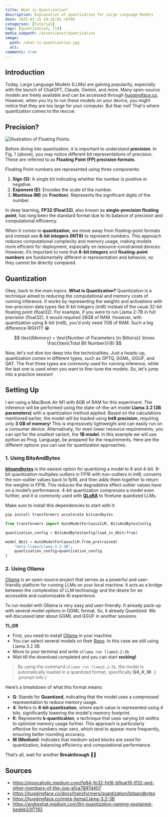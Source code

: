 ```yaml
---
title: What is Quantization?
description: Explanation of quantization for Large Language Models
date: 2025-01-25 19:18:01 +0700
categories: [Tutorial]
tags: [quantization, llm]
media_subpath: /assets/post/quantization
image:
  path: /what-is-quantization.jpg
  alt:
comments: true 
---
```


## Introduction

Today, Large Language Models (LLMs) are gaining popularity, especially with the launch of ChatGPT, Claude, Gemini, and more. Many open-source models are freely available and can be accessed through [huggingface.co](https://huggingface.co/). However, when you try to run these models on your device, you might notice that they are too large for your computer. But fear not! That's where quantization comes to the rescue.

## Precision?

![Illustration of Floating Points](/An-illustration-of-the-common-floating-point-formats-used-including-bfloat16-The-number.png)

Before diving into quantization, it is important to understand **precision**. In Fig. 1 (above), you may notice different bit representations of precision. These are referred to as **Floating Point (FP) precision formats**.

Floating Point numbers are represented using three components:

1. **Sign (S)**: A single bit indicating whether the number is positive or negative.
2. **Exponent (E)**: Encodes the scale of the number.
3. **Mantissa (M)** (or **Fraction**): Represents the significant digits of the number.

In deep learning, **FP32 (Float32)**, also known as **single-precision floating point**, has long been the standard format due to its balance of precision and computational efficiency.

When it comes to **quantization**, we move away from floating-point formats and instead use **8-bit integers (INT8)** to represent numbers. This approach reduces computational complexity and memory usage, making models more efficient for deployment, especially on resource-constrained devices. However, it’s important to note that **8-bit integers** and **floating-point numbers** are fundamentally different in representation and behavior, so they cannot be directly compared.

## Quantization

Okey, back to the main topics. **What is Quantization?** Quantization is a technique aimed to reducing the computational and memory costs of running inference. It works by representing the weights and activations with low-precision data types like 8-bit integers (int8) instead of the usual 32-bit floating point (float32). For example, if you were to run Llama 2-7B in full precision (float32), it would required 28GB of RAM. However, with quantization using 8-bit (int8), you'd only need 7GB of RAM. Such a big difference RIGHT!! 😁 

$$
\text{Memory} = \text{Number of Parameters (in Billions)} \times \frac{\text{Total Bit Number}}{8}
$$

Now, let's not dive too deep into the technicalities. Just a heads-up, quantization comes in different types, such as GPTQ, GGML, GGUF, and QAT. The first three types are commonly used for running inference, while the last one is used when you want to fine-tune the models. So, let's jump into a practice session!

## Setting Up

I am using a MacBook Air M1 with 8GB of RAM for this experiment. The inference will be performed using the state-of-the-art model **Llama 3.2 (3B parameters)** with a quantization method applied. Based on the calculations mentioned earlier, the model will be loaded using **Int8 precision**, requiring only **3 GB of memory**! This is impressively lightweight and can easily run on a consumer device. Alternatively, for even lower resource requirements, you can opt for the smallest variant, the **1B model**. In this example we will use python as Prog. Language, be prepared for the requirements. Here are the different options you can use for quantization approaches.

### 1. Using BitsAndBytes

[**bitsandbytes**](https://github.com/TimDettmers/bitsandbytes) is the easiest option for quantizing a model to 8 and 4-bit. 8-bit quantization multiplies outliers in FP16 with non-outliers in Int8, converts the non-outlier values back to fp16, and then adds them together to return the weights in FP16. This reduces the degradative effect outlier values have on a model’s performance. 4-bit quantization compresses a model even further, and it is commonly used with [**QLoRA**](https://hf.co/papers/2305.14314) to finetune quantized LLMs.

Make sure to install this dependencies to start with it: 

```bash
pip install transformers accelerate bitsandbytes
```

```python
from transformers import AutoModelForCausalLM, BitsAndBytesConfig

quantization_config = BitsAndBytesConfig(load_in_8bit=True)

model_8bit = AutoModelForCausalLM.from_pretrained(
    "meta-llama/Llama-3.2-3B", 
    quantization_config=quantization_config
)
```

### 2. Using Ollama

[Ollama](https://ollama.com) is an open-source project that serves as a powerful and user-friendly platform for running LLMs on your local machine. It acts as a bridge between the complexities of LLM technology and the desire for an accessible and customizable AI experience. 

To run model with Ollama  is very easy and user-friendly. It already pack-up with several model options in GGML format. So, it already Quantized. We will discussed later about GGML and GGUF in another sessions. 

**TL;DR**

- First, you need to install [Ollama](https://ollama.com/download) in your machine
- You can select several models on their [Repo](https://ollama.com/search). In this case we still using Llama 3.2 3B
- Move to your terminal and write `ollama run llama3.2:3b`
- Wait till the download completed and you can start **rocking!**

> By using the command `ollama run llama3.2:3b`, the model is automatically loaded in a quantized format, specifically **Q4_K_M**. 
{: .prompt-info }

Here’s a breakdown of what this format means:

- **Q**: Stands for **Quantized**, indicating that the model uses a compressed representation to reduce memory usage.
- **4**: Refers to **4-bit quantization**, where each value is represented using 4 bits, significantly lowering the model's memory footprint.
- **K**: Represents **k-quantization**, a technique that uses varying bit widths to optimize memory usage further. This approach is particularly effective for numbers near zero, which tend to appear more frequently, ensuring better rounding accuracy.
- **M (Medium)**: Indicates that medium-sized blocks are used for quantization, balancing efficiency and computational performance.

That’s all, wait for another **Breakthrough** 🤘🏼

## Sources
- https://moocaholic.medium.com/fp64-fp32-fp16-bfloat16-tf32-and-other-members-of-the-zoo-a1ca7897d407
- https://huggingface.co/docs/transformers/quantization/bitsandbytes
- https://huggingface.co/meta-llama/Llama-3.2-3B
- https://andreshat.medium.com/llm-quantization-naming-explained-bedde33f7192